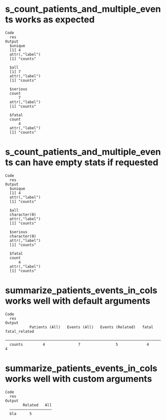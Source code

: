 # s_count_patients_and_multiple_events works as expected

    Code
      res
    Output
      $unique
      [1] 4
      attr(,"label")
      [1] "counts"
      
      $all
      [1] 7
      attr(,"label")
      [1] "counts"
      
      $serious
      count 
          7 
      attr(,"label")
      [1] "counts"
      
      $fatal
      count 
          4 
      attr(,"label")
      [1] "counts"
      

# s_count_patients_and_multiple_events can have empty stats if requested

    Code
      res
    Output
      $unique
      [1] 4
      attr(,"label")
      [1] "counts"
      
      $all
      character(0)
      attr(,"label")
      [1] "counts"
      
      $serious
      character(0)
      attr(,"label")
      [1] "counts"
      
      $fatal
      count 
          4 
      attr(,"label")
      [1] "counts"
      

# summarize_patients_events_in_cols works well with default arguments

    Code
      res
    Output
               Patients (All)   Events (All)   Events (Related)   fatal   fatal_related
      —————————————————————————————————————————————————————————————————————————————————
      counts         4               7                5             4           4      

# summarize_patients_events_in_cols works well with custom arguments

    Code
      res
    Output
            Related   All
      ———————————————————
      bla      5         

